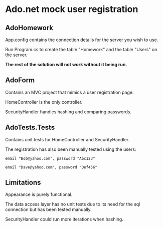 # Ado.net mock user registration

## AdoHomework
App.config contains the connection details for the server you wish to use.

Run Program.cs to create the table "Homework" and the table "Users" on the server.

**The rest of the solution will not work without it being run.**

## AdoForm
Contains an MVC project that mimics a user registration page.

HomeController is the only controller. 

SecurityHandler handles hashing and comparing passwords.

## AdoTests.Tests
Contains unit tests for HomeController and SecurityHandler.

The registration has also been manually tested using the users: 

	email "Bob@yahoo.com", password "Abc123" 

	email "Dave@yahoo.com", password "Def456" 

## Limitations
Appearance is purely functional.

The data access layer has no unit tests due to its need for the sql connection but has been tested manually.

SecurityHandler could run more iterations when hashing.